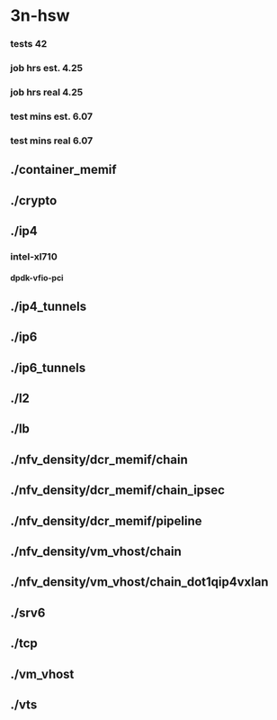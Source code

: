 # 3n-hsw
### tests 42
### job hrs est. 4.25
### job hrs real 4.25
### test mins est. 6.07
### test mins real 6.07
## ./container_memif
## ./crypto
## ./ip4
### intel-xl710
#### dpdk-vfio-pci
## ./ip4_tunnels
## ./ip6
## ./ip6_tunnels
## ./l2
## ./lb
## ./nfv_density/dcr_memif/chain
## ./nfv_density/dcr_memif/chain_ipsec
## ./nfv_density/dcr_memif/pipeline
## ./nfv_density/vm_vhost/chain
## ./nfv_density/vm_vhost/chain_dot1qip4vxlan
## ./srv6
## ./tcp
## ./vm_vhost
## ./vts
